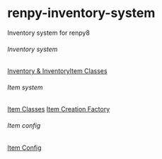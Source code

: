 # renpy-inventory-system
Inventory system for renpy8

###### Inventory system
[Inventory & InventoryItem Classes](/game/inventory/inventory.py)

###### Item system
[Item Classes](/game/items/item.py)
[Item Creation Factory](/game/items/factory.py)

###### Item config
[Item Config](/game/items.json)
